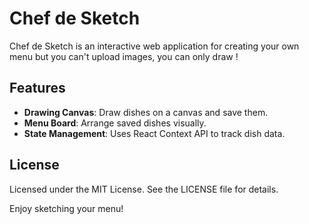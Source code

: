 # Chef de Sketch

Chef de Sketch is an interactive web application for creating your own menu but you can't upload images, you can only draw !

## Features

- **Drawing Canvas**: Draw dishes on a canvas and save them.
- **Menu Board**: Arrange saved dishes visually.
- **State Management**: Uses React Context API to track dish data.

## License

Licensed under the MIT License. See the LICENSE file for details.

Enjoy sketching your menu!